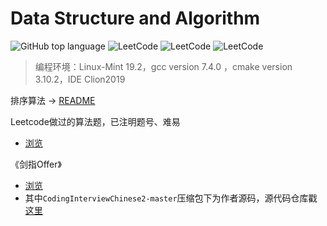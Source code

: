 # Data Structure and Algorithm

![GitHub top language](https://img.shields.io/github/languages/top/A1aM0/DataStructure-and-Algorithm)
![LeetCode](https://badgen.net/github/stars/A1aM0/DataStructure-and-Algorithm)
![LeetCode](https://badgen.net/github/commits/A1aM0/DataStructure-and-Algorithm)
![LeetCode](https://badgen.net/github/last-commit/A1aM0/DataStructure-and-Algorithm)

> 编程环境：Linux-Mint 19.2，gcc version 7.4.0 ，cmake version 3.10.2，IDE Clion2019


排序算法 -> [README](八大排序算法/README.md) 

Leetcode做过的算法题，已注明题号、难易 
- [浏览](Leetcode/README.md)

《剑指Offer》
- [浏览](CodingInterview/README.md)
- 其中`CodingInterviewChinese2-master`压缩包下为作者源码，源代码仓库戳[这里](https://github.com/zhedahht/CodingInterviewChinese2)
